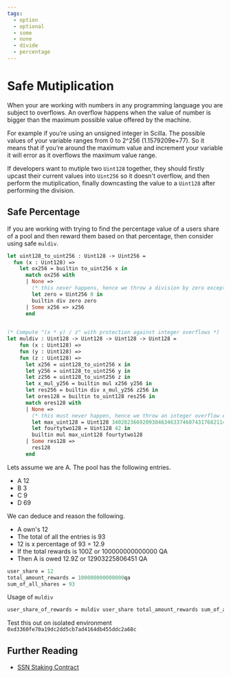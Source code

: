 ```yaml
---
tags:
  - option
  - optional
  - some
  - none
  - divide
  - percentage
---
```


# Safe Mutiplication

When your are working with numbers in any programming language you are subject to overflows. An overflow happens when the value of number is bigger than the maximum possible value offered by the machine.

For example if you’re using an unsigned integer in Scilla. The possible values of your variable ranges from 0 to  2^256 (1.1579209e+77). So it means that if you’re around the maximum value and increment your variable it will error as it overflows the maximum value range.

If developers want to mutiple two ```Uint128``` together, they should firstly upcast their current values into ```Uint256``` so it doesn't overflow, and then perform the mutiplication, finally downcasting the value to a ```Uint128``` after performing the division.

## Safe Percentage

If you are working with trying to find the percentage value of a users share of a pool and then reward them based on that percentage, then consider using safe ```muldiv```.

```ocaml
let uint128_to_uint256 : Uint128 -> Uint256 =
  fun (x : Uint128) =>
    let ox256 = builtin to_uint256 x in
      match ox256 with
      | None =>
        (* this never happens, hence we throw a division by zero exception just in case *)
        let zero = Uint256 0 in
        builtin div zero zero
      | Some x256 => x256
      end
    

(* Compute "(x * y) / z" with protection against integer overflows *)
let muldiv : Uint128 -> Uint128 -> Uint128 -> Uint128 =
    fun (x : Uint128) =>
    fun (y : Uint128) =>
    fun (z : Uint128) =>
      let x256 = uint128_to_uint256 x in
      let y256 = uint128_to_uint256 y in
      let z256 = uint128_to_uint256 z in
      let x_mul_y256 = builtin mul x256 y256 in
      let res256 = builtin div x_mul_y256 z256 in
      let ores128 = builtin to_uint128 res256 in
      match ores128 with
      | None =>
        (* this must never happen, hence we throw an integer overflow exception *)
        let max_uint128 = Uint128 340282366920938463463374607431768211455 in
        let fourtytwo128 = Uint128 42 in
        builtin mul max_uint128 fourtytwo128
      | Some res128 =>
        res128
      end
```

Lets assume we are A. The pool has the following entries.

* A 12
* B 3
* C 9
* D 69

We can deduce and reason the following.

* A own's 12
* The total of all the entries is 93
* 12 is x percentage of 93 = 12.9
* If the total rewards is 100Z or 100000000000000 QA
* Then A is owed 12.9Z or 12903225806451 QA

```ocaml
user_share = 12 
total_amount_rewards = 100000000000000qa
sum_of_all_shares = 93
```

Usage of ```muldiv```

```ocaml
user_share_of_rewards = muldiv user_share total_amount_rewards sum_of_all_shares;
```

Test this out on isolated environment ```0xd3360fe70a19dc2dd5cb7ad4164db455ddc2a68c```

## Further Reading

* [SSN Staking Contract](https://github.com/Zilliqa/staking-contract/blob/82fad745a04eedefb1a0cd16e5316626c3736c13/contracts/ssnlist.scilla)
